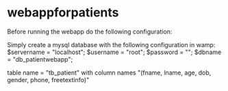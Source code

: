 # webappforpatients
Before running the webapp do the following configuration:

Simply create a mysql database with the following configuration in wamp:
$servername = "localhost";
$username = "root";
$password = "";
$dbname = "db_patientwebapp";

table name = "tb_patient" with column names "(fname, lname, age, dob, gender, phone, freetextinfo)"
